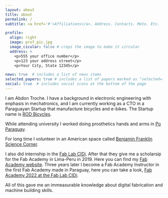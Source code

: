 ```yaml
---
layout: about
title: about
permalink: /
subtitle: <a href='#'>Affiliations</a>. Address. Contacts. Moto. Etc.

profile:
  align: right
  image: prof_pic.jpg
  image_cicular: false # crops the image to make it circular
  address: >
    <p>555 your office number</p>
    <p>123 your address street</p>
    <p>Your City, State 12345</p>

news: true  # includes a list of news items
selected_papers: true # includes a list of papers marked as "selected={true}"
social: true  # includes social icons at the bottom of the page
---
```


I am Abdon Troche. I have a background in electronic engineering with enphasis in mechatronics, and I am currently working as a CTO in a Paraguayan Startup that manufacture bicycles and e-bikes. The Startup name is [ROD Bicycles](https://www.rodbicycles.com/).

While attending university I worked doing prosthetics hands and arms in [Po Paraguay](https://www.facebook.com/poparaguay/). 

For long time I volunteer in an American space called [Benjamin Franklin Science Corner](https://www.facebook.com/BenjaminFranklinScienceCorner/). 

I also did internship in the [Fab Lab CIDi](https://www.fablabs.io/labs/fablabcidi/). After that they give me a scholarsip for the Fab Academy in Lima-Peru in 2019. Here you can find my [Fab Academy website](https://fabacademy.org/2019/labs/tecsup/students/abdon-rotela/). Three years later I become a Fab Academy Instructor in the first Fab Academy made in Paraguay, here you can take a look, [Fab Academy 2022 at the Fab Lab CIDi](https://fabacademy.org/2022/labs/cidi/). 

All of this gave me an immeasurable knowledge about digital fabrication and machine building skills.


